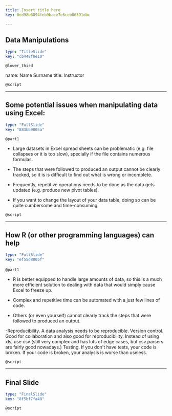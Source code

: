 ```yaml
---
title: Insert title here
key: 0ed98b6894feb9bace7e6ceb86591dbc

---
```

## Data Manipulations

```yaml
type: "TitleSlide"
key: "cb448f0e10"
```

`@lower_third`

name: Name Surname
title: Instructor


`@script`



---
##  Some potential issues when manipulating data using Excel:




```yaml
type: "FullSlide"
key: "883bb9005a"
```

`@part1`
- Large datasets in Excel spread sheets can be problematic (e.g. file collapses or it is too slow), specially if the file contains numerous formulas. 
   
- The steps that were followed to produced an output cannot be clearly tracked, so it is is difficult to find out what is wrong or incomplete. 

- Frequently, repetitive operations needs to be done as the data gets updated (e.g. produce new pivot tables).

- If you want to change the layout of your data table, doing so can be quite cumbersome and time-consuming.


`@script`



---
## How R (or other programming languages) can help

```yaml
type: "FullSlide"
key: "ef55d8005f"
```

`@part1`
` ` 

- R is better equipped to handle large amounts of data, so this is a much more efficient solution to dealing with data that would simply cause Excel to freeze up.

- Complex and repetitive time can be automated with a just few lines of code. 
   
- Others (or even yourself) cannot clearly track the steps that were followed to produced an output. 

-Reproducibility. A data analysis needs to be reproducible.
Version control. Good for collaboration and also good for reproducibility. Instead of using xls, use csv (still very complex and has lots of edge cases, but csv parsers are fairly good nowadays.)
Testing. If you don't have tests, your code is broken. If your code is broken, your analysis is worse than useless.


`@script`



---
## Final Slide

```yaml
type: "FinalSlide"
key: "8f5bf7fa48"
```

`@script`


